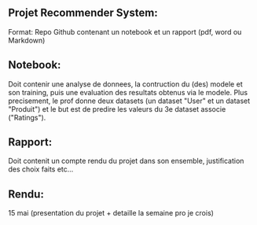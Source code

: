 ## Projet Recommender System:
Format: Repo Github contenant un notebook et un rapport (pdf, word ou Markdown)

## Notebook:
Doit contenir une analyse de donnees, la contruction du (des) modele et son training, puis une evaluation des resultats obtenus via le modele.
Plus precisement, le prof donne deux datasets (un dataset "User" et un dataset "Produit") et le but est de predire les valeurs du 3e dataset associe ("Ratings").

## Rapport:
Doit contenit un compte rendu du projet dans son ensemble, justification des choix faits etc...

## Rendu:
15 mai (presentation du projet + detaille la semaine pro je crois) 
